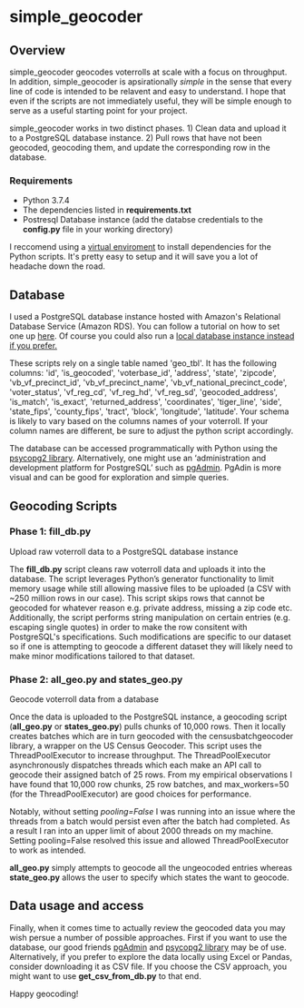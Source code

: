 # simple_geocoder

## Overview
simple_geocoder geocodes voterrolls at scale with a focus on throughput. In addition, simple_geocoder is apsirationally *simple* in the sense that every line of code is intended to be relavent and easy to understand. I hope that even if the scripts are not immediately useful, they will be simple enough to serve as a useful starting point for your project.

simple_geocoder works in two distinct phases. 1) Clean data and upload it to a PostgreSQL database instance. 2) Pull rows that have not been geocoded, geocoding them, and update the corresponding row in the database. 

### Requirements
- Python 3.7.4
- The dependencies listed in **requirements.txt**
- Postresql Database instance (add the databse credentials to the **config.py** file in your working directory)

I reccomend using a [virtual enviroment](https://docs.conda.io/projects/conda/en/latest/user-guide/tasks/manage-environments.html) to install dependencies for the Python scripts. It's pretty easy to setup and it will save you a lot of headache down the road. 

## Database 
I used a PostgreSQL database instance hosted with Amazon's Relational Database Service (Amazon RDS). You can follow a tutorial on how to set one up [here](https://aws.amazon.com/getting-started/tutorials/create-connect-postgresql-db/). Of course you could also run a [local database instance instead if you prefer.](https://www.codementor.io/@engineerapart/getting-started-with-postgresql-on-mac-osx-are8jcopb)

These scripts rely on a single table named 'geo_tbl'. It has the following columns: 'id', 'is_geocoded', 'voterbase_id', 'address', 'state', 'zipcode', 'vb_vf_precinct_id', 'vb_vf_precinct_name', 'vb_vf_national_precinct_code', 'voter_status', 'vf_reg_cd', 'vf_reg_hd', 'vf_reg_sd', 'geocoded_address', 'is_match', 'is_exact', 'returned_address', 'coordinates', 'tiger_line', 'side', 'state_fips', 'county_fips', 'tract', 'block', 'longitude', 'latitude'. Your schema is likely to vary based on the columns names of your voterroll. If your column names are different, be sure to adjust the python script accordingly.

The database can be accessed programmatically with Python using the [psycopg2 library](https://pypi.org/project/psycopg2/). Alternatively, one might use an ‘administration and development platform for PostgreSQL’ such as [pgAdmin](https://www.pgadmin.org/). PgAdin is more visual and can be good for exploration and simple queries.

## Geocoding Scripts

### Phase 1: fill_db.py
Upload raw voterroll data to a PostgreSQL database instance

The **fill_db.py** script cleans raw voterroll data and uploads it into the database. The script leverages Python’s generator functionality to limit memory usage while still allowing massive files to be uploaded (a CSV with ~250 million rows in our case). This script skips rows that cannot be geocoded for whatever reason e.g. private address, missing a zip code etc. Additionally, the script performs string manipulation on certain entries (e.g. escaping single quotes) in order to make the row consitent with PostgreSQL's specifications. Such modifications are specific to our dataset so if one is attempting to geocode a different dataset they will likely need to make minor modifications tailored to that dataset.

### Phase 2: all_geo.py and states_geo.py
Geocode voterroll data from a database

Once the data is uploaded to the PostgreSQL instance, a geocoding script (**all_geo.py** or **states_geo.py**) pulls chunks of 10,000 rows. Then it locally creates batches which are in turn geocoded with the censusbatchgeocoder library, a wrapper on the US Census Geocoder. This script uses the ThreadPoolExecutor to increase throughput. The ThreadPoolExecutor asynchronously dispatches threads which each make an API call to geocode their assigned batch of 25 rows. From my empirical observations I have found that 10,000 row chunks, 25 row batches, and max_workers=50 (for the ThreadPoolExecutor) are good choices for performance.

Notably, without setting *pooling=False* I was running into an issue where the threads from a batch would persist even after the batch had completed. As a result I ran into an upper limit of about 2000 threads on my machine. Setting pooling=False resolved this issue and allowed ThreadPoolExecutor to work as intended. 

**all_geo.py** simply attempts to geocode all the ungeocoded entries whereas **state_geo.py** allows the user to specify which states the want to geocode.

## Data usage and access
Finally, when it comes time to actually review the geocoded data you may wish persue a number of possible approaches. First if you want to use the database, our good friends [pgAdmin](https://www.pgadmin.org/) and [psycopg2 library](https://pypi.org/project/psycopg2/) may be of use. Alternatively, if you prefer to explore the data locally using Excel or Pandas, consider downloading it as CSV file. If you choose the CSV approach, you might want to use **get_csv_from_db.py** to that end. 

Happy geocoding!







